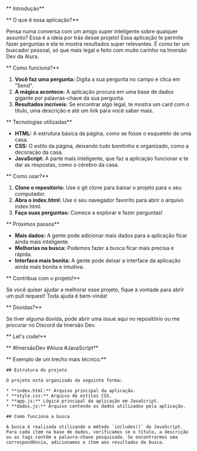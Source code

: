 ** Introdução**

** O que é essa aplicação?**

Pensa numa conversa com um amigo super inteligente sobre qualquer assunto? Essa é a ideia por trás desse projeto! Essa aplicação te permite fazer perguntas e ela te mostra resultados super relevantes. É como ter um buscador pessoal, só que mais legal e feito com muito carinho na Imersão Dev da Alura.

** Como funciona?**

1. **Você faz uma pergunta:** Digita a sua pergunta no campo e clica em "Send".
2. **A mágica acontece:** A aplicação procura em uma base de dados gigante por palavras-chave da sua pergunta.
3. **Resultados incríveis:** Se encontrar algo legal, te mostra um card com o título, uma descrição e até um link para você saber mais.

** Tecnologias utilizadas**

* **HTML:** A estrutura básica da página, como se fosse o esqueleto de uma casa.
* **CSS:** O estilo da página, deixando tudo bonitinho e organizado, como a decoração da casa.
* **JavaScript:** A parte mais inteligente, que faz a aplicação funcionar e te dar as respostas, como o cérebro da casa.

** Como usar?**

1. **Clone o repositório:** Use o git clone para baixar o projeto para o seu computador.
2. **Abra o index.html:** Use o seu navegador favorito para abrir o arquivo index.html.
3. **Faça suas perguntas:** Comece a explorar e fazer perguntas!

** Próximos passos**

* **Mais dados:** A gente pode adicionar mais dados para a aplicação ficar ainda mais inteligente.
* **Melhorias na busca:** Podemos fazer a busca ficar mais precisa e rápida.
* **Interface mais bonita:** A gente pode deixar a interface da aplicação ainda mais bonita e intuitiva.

** Contribua com o projeto!**

Se você quiser ajudar a melhorar esse projeto, fique à vontade para abrir um pull request! Toda ajuda é bem-vinda!

** Dúvidas?**

Se tiver alguma dúvida, pode abrir uma issue aqui no repositório ou me procurar no Discord da Imersão Dev.

** Let's code!**

** #ImersãoDev #Alura #JavaScript**

** Exemplo de um trecho mais técnico:**

```
## Estrutura do projeto

O projeto está organizado da seguinte forma:

* **index.html:** Arquivo principal da aplicação.
* **style.css:** Arquivo de estilos CSS.
* **app.js:** Lógica principal da aplicação em JavaScript.
* **dados.js:** Arquivo contendo os dados utilizados pela aplicação.

## Como funciona a busca

A busca é realizada utilizando o método `includes()` do JavaScript. Para cada item na base de dados, verificamos se o título, a descrição ou as tags contêm a palavra-chave pesquisada. Se encontrarmos uma correspondência, adicionamos o item aos resultados da busca.

```
